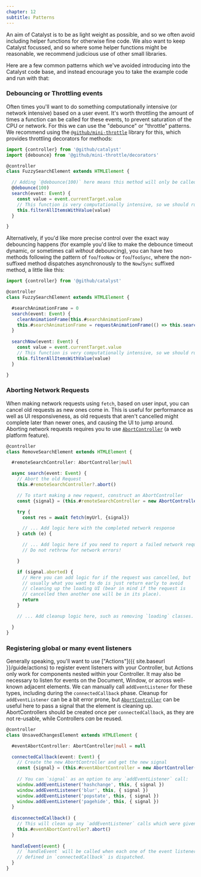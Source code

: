 ```yaml
---
chapter: 12
subtitle: Patterns
---
```


An aim of Catalyst is to be as light weight as possible, and so we often avoid including helper functions for otherwise fine code. We also want to keep Catalyst focussed, and so where some helper functions might be reasonable, we recommend judicious use of other small libraries.

Here are a few common patterns which we've avoided introducing into the Catalyst code base, and instead encourage you to take the example code and run with that:

### Debouncing or Throttling events

Often times you'll want to do something computationally intensive (or network intensive) based on a user event. It's worth throttling the amount of times a function can be called for these events, to prevent saturation of the CPU or network. For this we can use the "debounce" or "throttle" patterns. We recommend using the [`@github/mini-throttle`](https://github.com/github/mini-throttle) library for this, which provides throttling decorators for methods:

```typescript
import {controller} from '@github/catalyst'
import {debounce} from '@github/mini-throttle/decorators'

@controller
class FuzzySearchElement extends HTMLElement {

  // Adding `@debounce(100)` here means this method will only be called once in a 100ms period.
  @debounce(100)
  search(event: Event) {
    const value = event.currentTarget.value
    // This function is very computationally intensive, so we should run it as little as possible
    this.filterAllItemsWithValue(value)
  }

}
```

Alternatively, if you'd like more precise control over the exact way debouncing happens (for example you'd like to make the debounce timeout dynamic, or sometimes call _without_ debouncing), you can have two methods following the pattern of `foo`/`fooNow` or `foo`/`fooSync`, where the non-suffixed method dispatches asynchronously to the `Now`/`Sync` suffixed method, a little like this:

```typescript
import {controller} from '@github/catalyst'

@controller
class FuzzySearchElement extends HTMLElement {

  #searchAnimationFrame = 0
  search(event: Event) {
    clearAnimationFrame(this.#searchAnimationFrame)
    this.#searchAnimationFrame = requestAnimationFrame(() => this.searchNow(event: Event))
  }
  
  searchNow(event: Event) {
    const value = event.currentTarget.value
    // This function is very computationally intensive, so we should run it as little as possible
    this.filterAllItemsWithValue(value)
  }

}
```

### Aborting Network Requests

When making network requests using `fetch`, based on user input, you can cancel old requests as new ones come in. This is useful for performance as well as UI responsiveness, as old requests that aren't cancelled might complete later than newer ones, and causing the UI to jump around. Aborting network requests requires you to use [`AbortController`](https://developer.mozilla.org/en-US/docs/Web/API/AbortController) (a web platform feature).

```typescript
@controller
class RemoveSearchElement extends HTMLElement {

  #remoteSearchController: AbortController|null

  async search(event: Event) {
    // Abort the old Request
    this.#remoteSearchController?.abort()

    // To start making a new request, construct an AbortController
    const {signal} = (this.#remoteSearchController = new AbortController())

    try {
      const res = await fetch(myUrl, {signal})

      // ... Add logic here with the completed network response
    } catch (e) {

      // ... Add logic here if you need to report a failed network request.
      // Do not rethrow for network errors!

    }

    if (signal.aborted) {
      // Here you can add logic for if the request was cancelled, but
      // usually what you want to do is just return early to avoid
      // cleaning up the loading UI (bear in mind if the request is
      // cancelled then another one will be in its place).
      return
    }

    // ... Add cleanup logic here, such as removing `loading` classes.

  }
}
```

### Registering global or many event listeners

Generally speaking, you'll want to use ["Actions"]({{ site.baseurl }}/guide/actions) to register event listeners with your Controller, but Actions only work for components nested within your Controller. It may also be necessary to listen for events on the Document, Window, or across well-known adjacent elements. We can manually call `addEventListener` for these types, including during the `connectedCallback` phase. Cleanup for `addEventListener` can be a bit error prone, but [`AbortController`](https://developer.mozilla.org/en-US/docs/Web/API/AbortController) can be useful here to pass a signal that the element is cleaning up. AbortControllers should be created once per `connectedCallback`, as they are not re-usable, while Controllers _can_ be reused.


```typescript
@controller
class UnsavedChangesElement extends HTMLElement {

  #eventAbortController: AbortController|null = null

  connectedCallback(event: Event) {
    // Create the new AbortController and get the new signal
    const {signal} = (this.#eventAbortController = new AbortController())
    
    // You can `signal` as an option to any `addEventListener` call:
    window.addEventListener('hashchange', this, { signal })
    window.addEventListener('blur', this, { signal })
    window.addEventListener('popstate', this, { signal })
    window.addEventListener('pagehide', this, { signal })
  }
  
  disconnectedCallback() {
    // This will clean up any `addEventListener` calls which were given the `signal`
    this.#eventAbortController?.abort()
  }
  
  handleEvent(event) {
    // `handleEvent` will be called when each one of the event listeners
    // defined in `connectedCallback` is dispatched.
  }
}
```
